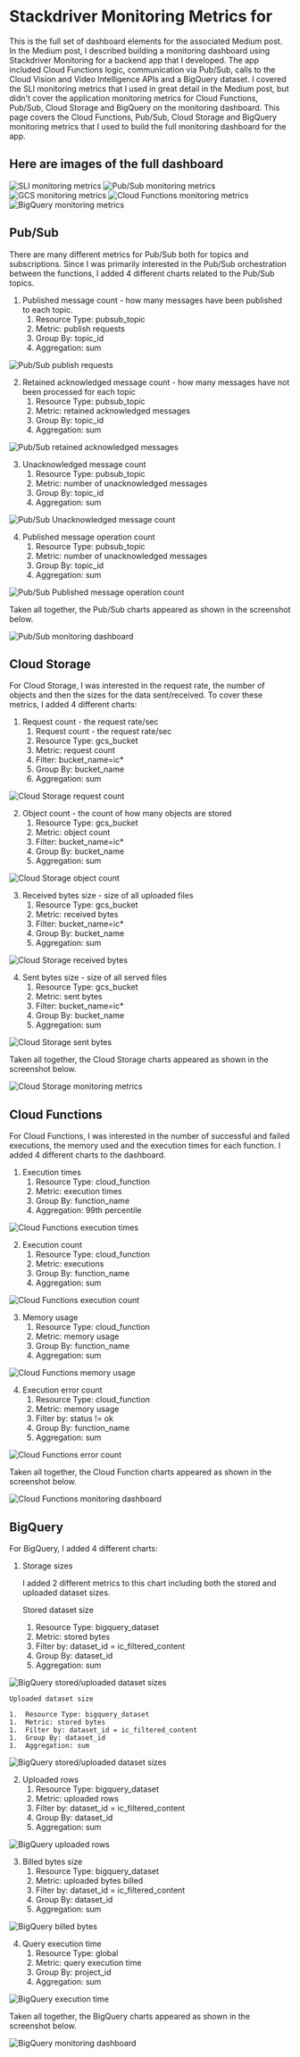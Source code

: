 # Stackdriver Monitoring Metrics for

This is the full set of dashboard elements for the associated Medium post. In the Medium post, I described building a monitoring dashboard using Stackdriver Monitoring for a backend app that I developed. The app included Cloud Functions logic, communication via Pub/Sub, calls to the Cloud Vision and Video Intelligence APIs and a BigQuery dataset. I covered the SLI monitoring metrics that I used in great detail in the Medium post, but didn't cover the application monitoring metrics for Cloud Functions, Pub/Sub, Cloud Storage and BigQuery on the monitoring dashboard. This page covers the Cloud Functions, Pub/Sub, Cloud Storage and BigQuery monitoring metrics that I used to build the full monitoring dashboard for the app.

## Here are images of the full dashboard
![SLI monitoring metrics](/images/dashboard_sli_metrics.png)
![Pub/Sub monitoring metrics](/images/dashboard_pubsub.png)
![GCS monitoring metrics](/images/dashboard_cloud_storage.png)
![Cloud Functions monitoring metrics](/images/dashboard_cloud_functions.png)
![BigQuery monitoring metrics](/images/dashboard_bigquery.png)

## Pub/Sub

There are many different metrics for Pub/Sub both for topics and subscriptions. Since I was primarily interested in the Pub/Sub orchestration between the functions, I added 4 different charts related to the Pub/Sub topics. 

1. Published message count - how many messages have been published to each topic.
    1.  Resource Type: pubsub_topic
    2.  Metric: publish requests
    3.  Group By: topic_id
    4.  Aggregation: sum

![Pub/Sub publish requests](/images/chart_pubsub_publish_requests.png)

2. Retained acknowledged message count - how many messages have not been processed for each topic
    1. Resource Type: pubsub_topic
    2. Metric: retained acknowledged messages
    3. Group By: topic_id
    4. Aggregation: sum

![Pub/Sub retained acknowledged messages](/images/chart_pubsub_retained_acknowledged.png)

3. Unacknowledged message count
    1. Resource Type: pubsub_topic
    2. Metric: number of unacknowledged messages
    3. Group By: topic_id
    4. Aggregation: sum

![Pub/Sub Unacknowledged message count](/images/chart_pubsub_unackonwledged_messages.png)

4. Published message operation count
    1. Resource Type: pubsub_topic
    2. Metric: number of unacknowledged messages
    3. Group By: topic_id
    4. Aggregation: sum
    
![Pub/Sub Published message operation count](/images/chart_pubsub_publish_messages_operations.png)


Taken all together, the Pub/Sub charts appeared as shown in the screenshot below.

![Pub/Sub monitoring dashboard](/images/dashboard_pubsub.png)

## Cloud Storage

For Cloud Storage, I was interested in the request rate, the number of objects and then the sizes for the data sent/received. To cover these metrics, I added 4 different charts:

1. Request count - the request rate/sec
    1. Request count - the request rate/sec
    2. Resource Type: gcs_bucket
    3. Metric: request count
    4. Filter: bucket_name=ic*
    5. Group By: bucket_name
    6. Aggregation: sum

![Cloud Storage request count](/images/chart_cloud_storage_request_count.png)


2. Object count - the count of how many objects are stored 
    1. Resource Type: gcs_bucket
    2. Metric: object count
    3. Filter: bucket_name=ic*
    4. Group By: bucket_name
    5. Aggregation: sum

![Cloud Storage object count](/images/chart_cloud_storage_object_count.png)

3.  Received bytes size - size of all uploaded files 
    1.  Resource Type: gcs_bucket
    2.  Metric: received bytes
    3.  Filter: bucket_name=ic*
    4.  Group By: bucket_name
    5.  Aggregation: sum

 ![Cloud Storage received bytes](/images/chart_cloud_storage_received_bytes.png)

4. Sent bytes size - size of all served files
    1.  Resource Type: gcs_bucket
    1.  Metric: sent bytes
    1.  Filter: bucket_name=ic*
    1.  Group By: bucket_name
    1.  Aggregation: sum

![Cloud Storage sent bytes](/images/chart_cloud_storage_sent_bytes.pngD)


Taken all together, the Cloud Storage charts appeared as shown in the screenshot below.

![Cloud Storage monitoring metrics](/images/dashboard_cloud_storage.png)


## Cloud Functions

For Cloud Functions, I was interested in the number of successful and failed executions, the memory used and the execution times for each function. I added 4 different charts to the dashboard.

1.  Execution times
    1.  Resource Type: cloud_function
    1.  Metric: execution times
    1.  Group By: function_name
    1.  Aggregation: 99th percentile


![Cloud Functions execution times](/images/chart_cloud_functions_exection_time.png)

2. Execution count
    1.  Resource Type: cloud_function
    1.  Metric: executions
    1.  Group By: function_name
    1.  Aggregation: sum

![Cloud Functions execution count](/images/chart_cloud_functions_executions.png)


3.  Memory usage
    1.  Resource Type: cloud_function
    1.  Metric: memory usage
    1.  Group By: function_name
    1.  Aggregation: sum

![Cloud Functions memory usage](/images/chart_cloud_functions_memory_usage.png)


4.  Execution error count
    1.  Resource Type: cloud_function
    1.  Metric: memory usage
    1.  Filter by: status != ok
    1.  Group By: function_name
    1.  Aggregation: sum

![Cloud Functions error count](/images/chart_cloud_functions_executions_error_count.png)


Taken all together, the Cloud Function charts appeared as shown in the screenshot below.

![Cloud Functions monitoring dashboard](/images/dashboard_cloud_functions.png)

## BigQuery 


For BigQuery, I added 4 different charts:

1.  Storage sizes 

    I added 2 different metrics to this chart including both the stored and uploaded dataset sizes.

    Stored dataset size 

    1.  Resource Type: bigquery_dataset
    1.  Metric: stored bytes
    1.  Filter by: dataset_id = ic_filtered_content
    1.  Group By: dataset_id
    1.  Aggregation: sum

![BigQuery stored/uploaded dataset sizes](/images/chart_bigquery_stored_bytes.png)

    Uploaded dataset size

    1.  Resource Type: bigquery_dataset
    1.  Metric: stored bytes
    1.  Filter by: dataset_id = ic_filtered_content
    1.  Group By: dataset_id
    1.  Aggregation: sum

![BigQuery stored/uploaded dataset sizes](/images/chart_bigquery_storage_uploaded_bytes.png)


2.  Uploaded rows
    1.  Resource Type: bigquery_dataset
    1.  Metric: uploaded rows
    1.  Filter by: dataset_id = ic_filtered_content
    1.  Group By: dataset_id
    1.  Aggregation: sum

![BigQuery uploaded rows](/images/chart_bigquery_uploaded_rows.png)


3.  Billed bytes size
    1.  Resource Type: bigquery_dataset
    1.  Metric: uploaded bytes billed
    1.  Filter by: dataset_id = ic_filtered_content
    1.  Group By: dataset_id
    1.  Aggregation: sum


![BigQuery billed bytes](/images/?chart_bigquery_uploaded_bytes.png)

4.  Query execution time
    1.  Resource Type: global
    1.  Metric: query execution time
    1.  Group By: project_id
    1.  Aggregation: sum


![BigQuery execution time](/images/chart_bigquery_execution_times.png)

Taken all together, the BigQuery charts appeared as shown in the screenshot below.

![BigQuery monitoring dashboard](/images/dashboard_bigquery.png)



